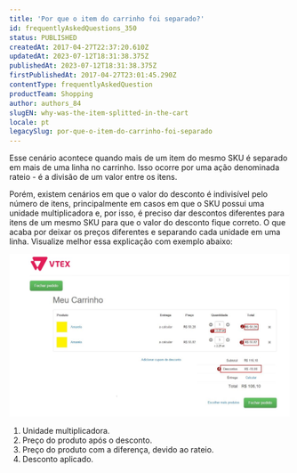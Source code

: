 ```yaml
---
title: 'Por que o item do carrinho foi separado?'
id: frequentlyAskedQuestions_350
status: PUBLISHED
createdAt: 2017-04-27T22:37:20.610Z
updatedAt: 2023-07-12T18:31:38.375Z
publishedAt: 2023-07-12T18:31:38.375Z
firstPublishedAt: 2017-04-27T23:01:45.290Z
contentType: frequentlyAskedQuestion
productTeam: Shopping
author: authors_84
slugEN: why-was-the-item-splitted-in-the-cart
locale: pt
legacySlug: por-que-o-item-do-carrinho-foi-separado
---
```


Esse cenário acontece quando mais de um item do mesmo SKU é separado em mais de uma linha no carrinho. Isso ocorre por uma ação denominada rateio - é a divisão de um valor entre os itens.

Porém, existem cenários em que o valor do desconto é indivisível pelo número de itens, principalmente em casos em que o SKU possui uma unidade multiplicadora e, por isso, é preciso dar descontos diferentes para itens de um mesmo SKU para que o valor do desconto fique correto. O que acaba por deixar os preços diferentes e separando cada unidade em uma linha. Visualize melhor essa explicação com exemplo abaixo:

![Por_que_o_item_do_carrinho_foi_separado](https://raw.githubusercontent.com/vtexdocs/help-center-content/refs/heads/main/docs/pt/faq/Shopping/por-que-o-item-do-carrinho-foi-separado_1.jpg)

1. Unidade multiplicadora.
2. Preço do produto após o desconto.
3. Preço do produto com a diferença, devido ao rateio.
4. Desconto aplicado.

